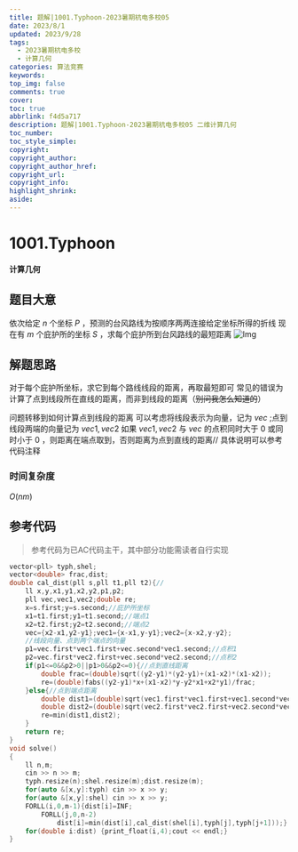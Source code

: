 ```yaml
---
title: 题解|1001.Typhoon-2023暑期杭电多校05
date: 2023/8/1
updated: 2023/9/28
tags:
  - 2023暑期杭电多校
  - 计算几何
categories: 算法竞赛
keywords:
top_img: false
comments: true
cover:
toc: true
abbrlink: f4d5a717
description: 题解|1001.Typhoon-2023暑期杭电多校05 二维计算几何
toc_number:
toc_style_simple:
copyright:
copyright_author:
copyright_author_href:
copyright_url:
copyright_info:
highlight_shrink:
aside:
---
```


# 1001.Typhoon
**计算几何**
## 题目大意
依次给定 $n$ 个坐标 $P$ ，预测的台风路线为按顺序两两连接给定坐标所得的折线
现在有 $m$ 个庇护所的坐标 $S$ ，求每个庇护所到台风路线的最短距离
![Img](/images/ACM/2023Summer_HDU05_1001.jpg)
## 解题思路
对于每个庇护所坐标，求它到每个路线线段的距离，再取最短即可
常见的错误为计算了点到线段所在直线的距离，而非到线段的距离（~~别问我怎么知道的~~）

问题转移到如何计算点到线段的距离
可以考虑将线段表示为向量，记为 $vec$ ;点到线段两端的向量记为 $vec1,vec2$ 
如果 $vec1,vec2$ 与 $vec$ 的点积同时大于 $0$ 或同时小于 $0$ ，则距离在端点取到，否则距离为点到直线的距离//
具体说明可以参考代码注释

### 时间复杂度
 $O(nm)$

## 参考代码
> 参考代码为已AC代码主干，其中部分功能需读者自行实现

```cpp
vector<pll> typh,shel;
vector<double> frac,dist;
double cal_dist(pll s,pll t1,pll t2){//
    ll x,y,x1,y1,x2,y2,p1,p2;
    pll vec,vec1,vec2;double re;
    x=s.first;y=s.second;//庇护所坐标
    x1=t1.first;y1=t1.second;//端点1
    x2=t2.first;y2=t2.second;//端点2
    vec={x2-x1,y2-y1};vec1={x-x1,y-y1};vec2={x-x2,y-y2};
    //线段向量、点到两个端点的向量
    p1=vec.first*vec1.first+vec.second*vec1.second;//点积1
    p2=vec.first*vec2.first+vec.second*vec2.second;//点积2
    if(p1<=0&&p2>0||p1>0&&p2<=0){//点到直线距离
        double frac=(double)sqrt((y2-y1)*(y2-y1)+(x1-x2)*(x1-x2));
        re=(double)fabs((y2-y1)*x+(x1-x2)*y-y2*x1+x2*y1)/frac;
    }else{//点到端点距离
        double dist1=(double)sqrt(vec1.first*vec1.first+vec1.second*vec1.second);
        double dist2=(double)sqrt(vec2.first*vec2.first+vec2.second*vec2.second);
        re=min(dist1,dist2);
    }
    return re;
}
void solve()
{
    ll n,m;
    cin >> n >> m;
    typh.resize(n);shel.resize(m);dist.resize(m);
    for(auto &[x,y]:typh) cin >> x >> y;
    for(auto &[x,y]:shel) cin >> x >> y;
    FORLL(i,0,m-1){dist[i]=INF;
        FORLL(j,0,n-2)
            dist[i]=min(dist[i],cal_dist(shel[i],typh[j],typh[j+1]));}
    for(double i:dist) {print_float(i,4);cout << endl;}
}
```

